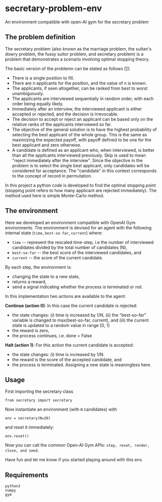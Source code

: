 # secretary-problem-env
An environment compatible with open-AI gym for the secretary problem


## The problem definition

The secretary problem (also known as the marriage problem, the sultan's dowry problem, the fussy suitor problem, and secretary problem) is a problem that demonstrates a scenario involving optimal stopping theory.

The basic version of the problemn can be stated as follows [[1]](https://en.wikipedia.org/wiki/Secretary_problem): 

* There is a single position to fill.
* There are n applicants for the position, and the value of n is known.
* The applicants, if seen altogether, can be ranked from best to worst unambiguously.
* The applicants are interviewed sequentially in random order, with each order being equally likely.
* Immediately after an interview, the interviewed applicant is either accepted or rejected, and the decision is irrevocable.
* The decision to accept or reject an applicant can be based only on the relative ranks of the applicants interviewed so far.
* The objective of the general solution is to have the highest probability of selecting the best applicant of the whole group. This is the same as maximizing the expected payoff, with payoff defined to be one for the best applicant and zero otherwise.
* A candidate is defined as an applicant who, when interviewed, is better than all the applicants interviewed previously. Skip is used to mean "reject immediately after the interview". Since the objective in the problem is to select the single best applicant, only candidates will be considered for acceptance. The "candidate" in this context corresponds to the concept of record in permutation.

In this project a python code is developed to find the optimal stopping point (stopping point refers to how many applicant are rejected immediately). The method used here is simple Monte-Carlo method.

## The environment

Here we developed an environment compatible with OpenAI Gym environments. The environment is devised for an agent with the following internal state (```time```, ```best-so-far```, ```current```) where:

* ```time``` -- represent the rescaled time-step, i.e the number of interviewed candidates divided by the total number of candidates (N),
* ```best-so-far``` -- the best score of the interviewed candidates, and
* ```current``` -- the score of the current candidate.

By each step, the environment is:
* changing the state to a new state,
* returns a reward,
* send a signal indicating whether the process is terminated or not.

In this implementation two actions are available to the agent:

**Continue (action 0)**: In this case the current candidate is rejected:

   * the state changes:  (i) time is increased by 1/N, (ii) the "best-so-far" variable is changed to max(best-so-far, current), and (iii) the current state is updated to a random value in range [0, 1] 
   * the reward is zero,
   * the process continues, i.e. done = False

**Halt (action 1)**: For this action the current candidate is accepted:

  * the state changes: (i) time is increased by 1/N.
  * the reward is the score of the accepted candidate, and 
  * the process is terminated. Assigning a new state is meaningless here.



## Usage

First importing the secretary class

```
from secretary import secretary 
```

 Now instantiate an environment (with ```N``` candidates) with

```
env = secretary(N=20)
```
and reset it immediately:

```
env.reset()
```

Now you can call the common Open-AI Gym APIs: ```step, reset, render, close, and seed```.

Have fun and let me know if you started playing around with this env.

## Requirements
```
python3
numpy
gym
```
